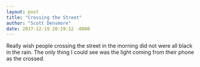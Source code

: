 ```yaml
---
layout: post
title: "Crossing the Street"
author: "Scott Densmore"
date: 2017-12-19 20:19:12 -0800
---
```


Really wish people crossing the street in the morning did not were all black in the rain. The only thing I could see was the light coming from their phone as the crossed. 
